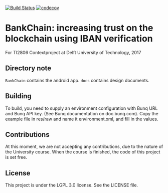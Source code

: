 [![Build Status](https://travis-ci.org/MatthijsKok/TI2806-Contextproject.svg?branch=master)](https://travis-ci.org/MatthijsKok/TI2806-Contextproject)
[![codecov](https://codecov.io/gh/MatthijsKok/TI2806-Contextproject/branch/develop/graph/badge.svg)](https://codecov.io/gh/MatthijsKok/TI2806-Contextproject)

BankChain: increasing trust on the blockchain using IBAN verification
=====================================================================

For TI2806 Contextproject at Delft University of Technology, 2017

## Directory note

`BankChain` contains the android app. `docs` contains design documents.

## Building

To build, you need to supply an environment configuration with Bunq URL and Bunq API key. (See Bunq documentation on doc.bunq.com).
Copy the example file in res/raw and name it environment.xml, and fill in the values.

## Contributions

At this moment, we are not accepting any contributions, due to the nature
of the University course. When the course is finished, the code of this project
is set free.

## License

This project is under the LGPL 3.0 license. See the LICENSE file.
